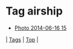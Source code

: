 <!--
title: Tag airship
date: 2020-06-28T15:26:59.647Z
tags:
-->
# Tag airship

 * [Photo 2014-06-16 15](88961039796.md)

| [Tags](tags.md) | [Top](index.md) |
